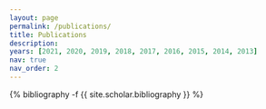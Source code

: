 ```yaml
---
layout: page
permalink: /publications/
title: Publications
description:
years: [2021, 2020, 2019, 2018, 2017, 2016, 2015, 2014, 2013]
nav: true
nav_order: 2
---
```

<!-- _pages/publications.md -->
<div class="publications">

{% bibliography -f {{ site.scholar.bibliography }} %}

</div>

